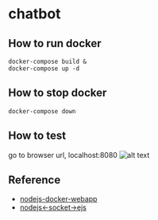 # chatbot

## How to run docker
```
docker-compose build &
docker-compose up -d
```


## How to stop docker
```
docker-compose down
```

## How to test

go to browser url, localhost:8080 
![alt text](https://www.webpagescreenshot.info/image-url/cIdjPW0X5)


## Reference
 * [nodejs-docker-webapp](https://nodejs.org/en/docs/guides/nodejs-docker-webapp/)
 * [nodejs<-socket->ejs](https://esc-wq.medium.com/simple-chat-server-using-nodejs-socket-io-ce31294926d1)
